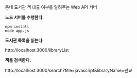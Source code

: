 
동네 도서관 책 대출 여부를 알려주는 Web API 서버

**노드 서버를 수행한다.**

    npm install
    node app.js

**도서관 목록을 읽는다**

http://localhost:3000/libraryList

**책을 검색한다.**

http://localhost:3000/search?title=javascript&libraryName=판교


